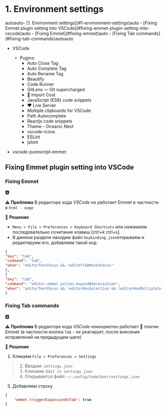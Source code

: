 # 1. Environment settings

<!-- TOC -->autoauto- [1. Environment settings](#1-environment-settings)auto  - [Fixing Emmet plugin setting into VSCode](#fixing-emmet-plugin-setting-into-vscode)auto    - [Fixing Emmet](#fixing-emmet)auto    - [Fixing Tab commands](#fixing-tab-commands)autoauto<!-- /TOC -->

- VSCode
  - Pugins:
    - Auto Close Tag
    - Auto Complete Tag
    - Auto Rename Tag
    - Beautify
    - Code Runner
    - GitLens — Git supercharged
    - :green_heart: Import Cost
    - JavaScript (ES6) code snippets
    - :heart: Live Server
    - Multiple clipboards for VSCode
    - Path Autocomplete
    - Reactjs code snippets
    - Theme - Oceanic Next
    - vscode-icons
    - ESLint
    - jshint

- vscode-purescript-emmet

## Fixing Emmet plugin setting into VSCode

### Fixing Emmet

:a:

:warning: **Проблема** В редакторе кода _VSCode_  не работает Emmet в частности в `html - коде`

:mega: **Решение**

- `Menu > File > Preferences > Keyboard Shortcuts` или нажимаем последовательно сочитание клавиш [ctrl+k ctrl+s].
- В данном разделе находим файл `keybinding.json`открываем и редактируем его, добавляем такой код:

```json
{
"key": "tab",
"command": "tab",
"when": "editorTextFocus && !editorTabMovesFocus"
},
{
"key": "tab",
"command": "editor.emmet.action.expandAbbreviation",
"when": "editorTextFocus && !editorHasSelection && !editorHasMultipleSelections && !editorTabMovesFocus"
}
```

### Fixing Tab commands

:b:

:warning: **Проблема** В редакторе кода _VSCode_ некооректно работает :green_heart: плагин Emmet (в частности кнопка `Tab` - не реагирует, после внесения исправлений на предыдущем шаге)

:mega: **Решение**

1. Кликаем `File > Preferences > Settings`

> 2. Вводим: `settings.json`  
> 3. Кликаем: `Edit in settings.json`  
> 4. Открывается файл: `~/.config/Code/User/settings.json`  

5. Добавляем строку 
```json
{
    "emmet.triggerExpansionOnTab": true
}
```
